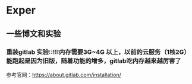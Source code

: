 # Exper
一些博文和实验
---
### 重装gitlab 实验::!!!内存需要3G~4G 以上，以前的云服务（1核2G）能跑起是因为旧版，随着功能的增多，gitlab吃内存越来越厉害了
参考官网：https://about.gitlab.com/installation/
  
